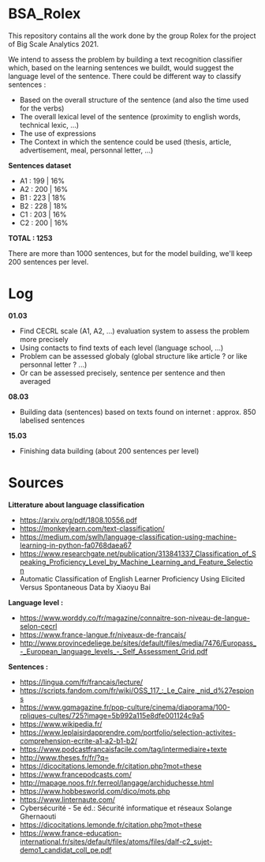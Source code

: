 # BSA_Rolex 

This repository contains all the work done by the group Rolex for the project of Big Scale Analytics 2021.

We intend to assess the problem by building a text recognition classifier which, based on the learning sentences we buildt, would suggest the language level of the sentence. There could be different way to classify sentences : 
 - Based on the overall structure of the sentence (and also the time used for the verbs)
 - The overall lexical level of the sentence (proximity to english words, technical lexic, ...)
 - The use of expressions
 - The Context in which the sentence could be used (thesis, article, advertisement, meal, personnal letter, ...)

**Sentences dataset**
 - A1 : 199 | 16%
 - A2 : 200 | 16%
 - B1 : 223 | 18%
 - B2 : 228 | 18%
 - C1 : 203 | 16%
 - C2 : 200 | 16%
 
 **TOTAL : 1253**
 
 There are more than 1000 sentences, but for the model building, we'll keep 200 sentences per level.

# Log

**01.03**
 - Find CECRL scale (A1, A2, ...) evaluation system to assess the problem more precisely
 - Using contacts to find texts of each level (language school, ...)
 - Problem can be assessed globaly (global structure like article ? or like personnal letter ? ...)
 - Or can be assessed precisely, sentence per sentence and then averaged

**08.03**
 - Building data (sentences) based on texts found on internet : approx. 850 labelised sentences

**15.03**
 - Finishing data building (about 200 sentences per level)

# Sources

 **Litterature about language classification**
  - https://arxiv.org/pdf/1808.10556.pdf
  - https://monkeylearn.com/text-classification/
  - https://medium.com/swlh/language-classification-using-machine-learning-in-python-fa0768daea67
  - https://www.researchgate.net/publication/313841337_Classification_of_Speaking_Proficiency_Level_by_Machine_Learning_and_Feature_Selection
  - Automatic Classification of English Learner Proficiency Using Elicited Versus Spontaneous Data by Xiaoyu Bai

 **Language level :**
  - https://www.worddy.co/fr/magazine/connaitre-son-niveau-de-langue-selon-cecrl
  - https://www.france-langue.fr/niveaux-de-francais/
  - http://www.provincedeliege.be/sites/default/files/media/7476/Europass_-_European_language_levels_-_Self_Assessment_Grid.pdf

  **Sentences :**
  - https://lingua.com/fr/francais/lecture/
  - https://scripts.fandom.com/fr/wiki/OSS_117_:_Le_Caire,_nid_d%27espions
  - https://www.gqmagazine.fr/pop-culture/cinema/diaporama/100-rpliques-cultes/725?image=5b992a115e8dfe001124c9a5
  - https://www.wikipedia.fr/
  - https://www.leplaisirdapprendre.com/portfolio/selection-activites-comprehension-ecrite-a1-a2-b1-b2/
  - https://www.podcastfrancaisfacile.com/tag/intermediaire+texte
  - http://www.theses.fr/fr/?q=
  - https://dicocitations.lemonde.fr/citation.php?mot=these
  - https://www.francepodcasts.com/
  - http://mapage.noos.fr/r.ferreol/langage/archiduchesse.html
  - https://www.hobbesworld.com/dico/mots.php
  - https://www.linternaute.com/
  - Cybersécurité - 5e éd.: Sécurité informatique et réseaux Solange Ghernaouti
  - https://dicocitations.lemonde.fr/citation.php?mot=these
  - https://www.france-education-international.fr/sites/default/files/atoms/files/dalf-c2_sujet-demo1_candidat_coll_pe.pdf
